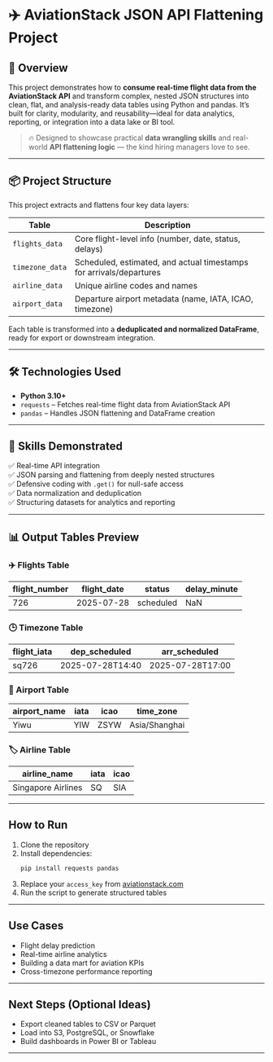 # ✈️ AviationStack JSON API Flattening Project

## 🚀 Overview

This project demonstrates how to **consume real-time flight data from the AviationStack API** and transform complex, nested JSON structures into clean, flat, and analysis-ready data tables using Python and pandas. It’s built for clarity, modularity, and reusability—ideal for data analytics, reporting, or integration into a data lake or BI tool.

> 🔥 Designed to showcase practical **data wrangling skills** and real-world **API flattening logic** — the kind hiring managers love to see.

---

## 📦 Project Structure

This project extracts and flattens four key data layers:

| Table            | Description                                       |
|------------------|---------------------------------------------------|
| `flights_data`   | Core flight-level info (number, date, status, delays) |
| `timezone_data`  | Scheduled, estimated, and actual timestamps for arrivals/departures |
| `airline_data`   | Unique airline codes and names                    |
| `airport_data`   | Departure airport metadata (name, IATA, ICAO, timezone) |

Each table is transformed into a **deduplicated and normalized DataFrame**, ready for export or downstream integration.

---

## 🛠️ Technologies Used

- **Python 3.10+**
- `requests` – Fetches real-time flight data from AviationStack API  
- `pandas` – Handles JSON flattening and DataFrame creation

---

## 🧠 Skills Demonstrated

✅ Real-time API integration  
✅ JSON parsing and flattening from deeply nested structures  
✅ Defensive coding with `.get()` for null-safe access  
✅ Data normalization and deduplication  
✅ Structuring datasets for analytics and reporting

---

## 📊 Output Tables Preview

### ✈️ Flights Table
| flight_number | flight_date | status    | delay_minute |
|---------------|-------------|-----------|--------------|
| 726           | 2025-07-28  | scheduled | NaN          |

### 🕒 Timezone Table
| flight_iata | dep_scheduled     | arr_scheduled     |
|-------------|-------------------|-------------------|
| sq726       | 2025-07-28T14:40  | 2025-07-28T17:00  |

### 🏢 Airport Table
| airport_name | iata | icao | time_zone     |
|--------------|------|------|---------------|
| Yiwu         | YIW  | ZSYW | Asia/Shanghai |

### 🏷 Airline Table
| airline_name        | iata | icao |
|---------------------|------|------|
| Singapore Airlines  | SQ   | SIA  |

---

##  How to Run

1. Clone the repository  
2. Install dependencies:  
   ```bash
   pip install requests pandas
   ```
3. Replace your `access_key` from [aviationstack.com](https://aviationstack.com/)  
4. Run the script to generate structured tables

---

##  Use Cases

-  Flight delay prediction  
-  Real-time airline analytics  
-  Building a data mart for aviation KPIs  
-  Cross-timezone performance reporting

---

##  Next Steps (Optional Ideas)

- Export cleaned tables to CSV or Parquet  
- Load into S3, PostgreSQL, or Snowflake  
- Build dashboards in Power BI or Tableau

---


